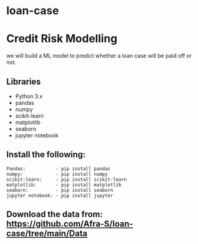 # loan-case
# Credit Risk Modelling
we will build a ML model to predict whether a loan case will be paid off or not. 

## Libraries

* Python 3.x
* pandas
* numpy
* scikit-learn
* matplotlib
* seaborn
* jupyter notebook

## Install the following:
```
Pandas:           - pip install pandas
numpy:            - pip install numpy
scikit-learn:     - pip install scikit-learn
matplotlib:       - pip install matplotlib 
seaborn:          - pip install seaborn
jupyter notebook: - pip install jupyter
```

## Download the data from: https://github.com/Afra-S/loan-case/tree/main/Data
